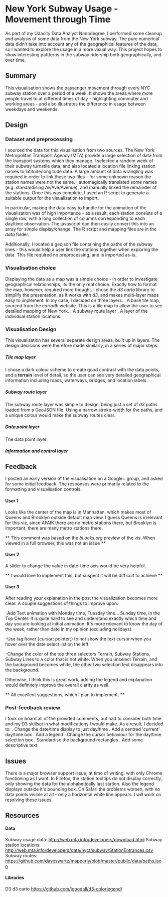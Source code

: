 # New York Subway Usage - Movement through Time

As part of my Udacity Data Analyst Nanodegree, I performed some cleanup and analysis of some data from the New York subway. The pure numerical data didn't take into account any of the geographical features of the data, so I wanted to explore the usage in a more visual way. This project hopes to show interesting pattterns in the subway ridership both geographically, and over time.


## Summary

This visualisation shows the passenger movement through every NYC subway station over a period of a week. It shows the areas where more people travel to at different times of day - highlighting commuter and working areas - and also illustrates the difference in usage between weekdays and weekends. 

## Design

### Dataset and preprocessing

I sourced the data for this visualisation from two sources. The New York Metropolitan Transport Agency (MTA) provide a large selection of data from the transport systems which they manage. I selected a random week of their subway turnstile data, and also located a location file linking station names to latitude/longitude data. A large amount of data wrangling was required in order to link these two files - for some unknown reason the station names were not the same. I automagically translated some names (e.g. standardising Av/Ave/Avenue), and manually linked the remainder of the stations. Once this was complete, I used an R script to generate a suitable output for the visualisation to import. 

In particular, making the data easy to handle for the animation of the visualisation was of high importance - as a result, each station consists of a single row, with a long collection of columns corresponding to each day/time observation. The javascript can then easily convert this into an array for simple display/change. The R script and mapping files are in the *data* folder.

Additionally, I located a geojson file containing the paths of the subway lines - this would help a user link the stations together when exploring the data. This file required no preprocessing, and is imported as-is.

### Visualisation choice

Displaying the data as a map was a simple choice - in order to investigate geographical relationships, its the only real choice. Exactly how to format the map, however, required more thought. I chose the *d3.carto* library to simplify the presentation, as it works with *d3*, and makes multi-layer maps easy to implement. In my case, I decided on three layers:
  . A base tile map, sourced from the *cartodb* website. This is a tile map to allow the user to see detailed mapping of New York.
  . A subway route layer
  . A layer of the individual station locations.

### Visualisation Design

This visualisation has several separate design areas, built up in layers. The design decisions were therefore made similarly, in a series of major steps.

##### Tile map layer

I chose a dark colour scheme to create good contrast with the data points, and a **terrain** level of detail, so the user can see very detailed geographical information including roads, waterways, bridges, and location labels.

##### Subway route layer

The subway route layer was simple to design, being just a set of *d3* paths loaded from a GeoJSON file. Using a narrow stroke-width for the paths, and a unique colour would make the subway routes clear.

##### Data point layer

The data point layer 

##### Information and control layer


## Feedback

I posted an early version of the visualisation on a Google+ group, and asked for some initial feedback. The responses were primarily related to the formatting and visualisation controls.

#### User 1
Looks like the center of the map is in Manhattan, which makes most of Queens and Brooklyn outside default map view. I guess Queens is irrelevant for this viz, since AFAIK there are no metro stations there, but Brooklyn is important, there are many metro stations there.

** This comment was based on the *bl.ocks.org* preview of the vis. When viewed in a full browser, this was not an issue **

#### User 2
A slider to change the value in date-time axis would be very helpful.

** I would love to implement this, but suspect it will be difficult to achieve **

#### User 3
After reading your explanation in the post the visualization becomes more clear. A couple suggestions of things to improve upon.

-Add Text animation with Monday time, Tuesday time... Sunday time, in the Top Center. It is quite hard to see and understand exactly which time and day you are looking at initial animation. It's more relevant to know the day of the week, rather than date in my opinion (excluding holidays).

-Use tag:hover {cursor: pointer;} to not show the text cursor when you hover over the date select list on the left. 

-Change the color of the top three selectors Terrain, Subway Stations, Subway Lines to a color that is not white. When you unselect Terrain, and the background becomes white, the other two selection text disappears into the background.

Otherwise, I think this is great work, adding the legend and explanation would definitely improve the overall clarity as well.

** All excellent suggestions, which I plan to implement. **

### Post-feedback review

I took on board all of the provided comments, but had to consider both time and my D3 skillset in what modifications I would make. As a result, I decided to:
  . Change the date/time display to just day/time
  . Add a centred 'current' day/time box
  . Add a legend 
  . Change the cursor behaviour for the day/time selection box
  . Standardise the background rectangles
  . Add some descriptive text.


## Issues

There is a major browser support issue, at time of writing, with only Chrome functioning as I want. In Firefox, the station tooltips do not display correctly, only showing the data for the alphabetically last station. Also the legend displays outside it's bounding box. On Safari the problems worsen, with no data points visible at all - only a horizontal white line appears. I will work on resolving these issues.

## Resources

#### Data

Subway usage data: http://web.mta.info/developers/download.html
Subway station locations: http://web.mta.info/developers/data/nyct/subway/StationEntrances.csv
Subway routes: https://github.com/daveswartz/mapperly/blob/master/public/data/paths.json

#### Libraries

D3
d3.carto
https://github.com/jgoodall/d3-colorlegend/
